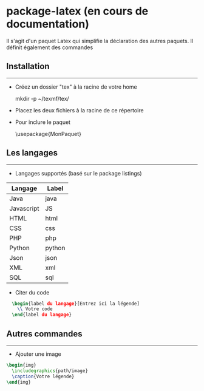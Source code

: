 # package-latex (en cours de documentation)

Il s'agit d'un paquet Latex qui simplifie la déclaration des autres paquets. Il définit également des commandes

## Installation
---

- Créez un dossier "tex" à la racine de votre home
  
  
  mkdir -p ~/texmf/tex/
  
- Placez les deux fichiers à la racine de ce répertoire

- Pour inclure le paquet

  
  \usepackage{MonPaquet}
  

## Les langages
---

- Langages supportés (basé sur le package listings)

Langage    | Label
-----------|------
Java       | java
Javascript | JS
HTML       | html
CSS        | css
PHP        | php
Python     | python
Json       | json
XML        | xml
SQL        | sql

- Citer du code

```Latex
  \begin{label du langage}[Entrez ici la légende]
    \\ Votre code
  \end{label du langage}
```

## Autres commandes
---

- Ajouter une image

```Latex
\begin{img}
  \includegraphics{path/image}
  \caption{Votre légende}
\end{img}
```
